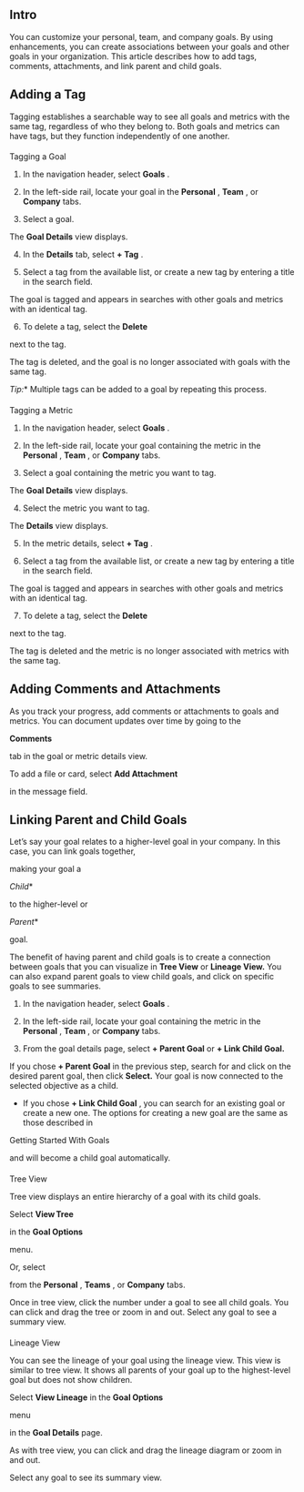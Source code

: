 

Intro
-------


 You can customize your personal, team, and company goals. By using enhancements, you can create associations between your goals and other goals in your organization. This article describes how to add tags, comments, attachments, and link parent and child goals.

Adding a Tag
--------------


 Tagging establishes a searchable way to see all goals and metrics with the same tag, regardless of who they belong to. Both goals and metrics can have tags, but they function independently of one another.


####
 Tagging a Goal

1. In the navigation header, select
 **Goals**
 .


 2. In the left-side rail, locate your goal in the
 **Personal**
 ,
 **Team**
 , or
 **Company**
 tabs.


 3. Select a goal.


 The
 **Goal Details**
 view displays.


 4. In the
 **Details**
 tab, select
 **+ Tag**
 .


 5. Select a tag from the available list, or create a new tag by entering a title in the search field.


 The goal is tagged and appears in searches with other goals and metrics with an identical tag.


 6. To delete a tag, select the
 **Delete**

next to the tag.


 The tag is deleted, and the goal is no longer associated with goals with the same tag.

*Tip:**
 Multiple tags can be added to a goal by repeating this process.


####
 Tagging a Metric

1. In the navigation header, select
 **Goals**
 .


 2. In the left-side rail, locate your goal containing the metric in the
 **Personal**
 ,
 **Team**
 , or
 **Company**
 tabs.


 3. Select a goal containing the metric you want to tag.


 The
 **Goal Details**
 view displays.


 4. Select the metric you want to tag.


 The
 **Details**
 view displays.


 5. In the metric details, select
 **+ Tag**
 .


 6. Select a tag from the available list, or create a new tag by entering a title in the search field.


 The goal is tagged and appears in searches with other goals and metrics with an identical tag.


 7. To delete a tag, select the
 **Delete**

next to the tag.


 The tag is deleted and the metric is no longer associated with metrics with the same tag.


 Adding Comments and Attachments
---------------------------------

As you track your progress, add comments or attachments to goals and metrics. You can document updates over time by going to the


**Comments**


 tab in the goal or metric details view.

To add a file or card, select
 **Add Attachment**

in the message field.


 Linking Parent and Child Goals
--------------------------------


 Let’s say your goal relates to a higher-level goal in your company. In this case, you can link goals together,


 making your goal a

*Child**

to the higher-level or

*Parent**

goal.


 The benefit of having parent and child goals is to create a connection between goals that you can visualize in
 **Tree View**
 or
 **Lineage View.**
 You can also expand parent goals to view child goals, and click on specific goals to see summaries.

1. In the navigation header, select
 **Goals**
 .


 2. In the left-side rail, locate your goal containing the metric in the
 **Personal**
 ,
 **Team**
 , or
 **Company**
 tabs.


 3. From the goal details page, select
 **+ Parent Goal**
 or
 **+ Link Child Goal.**

 If you chose
 **+ Parent Goal**
 in the previous step, search for and click on the desired parent goal, then click
 **Select.**
 Your goal is now connected to the selected objective as a child.
* If you chose
 **+ Link Child Goal**
 , you can search for an existing goal or create a new one. The options for creating a new goal are the same as those described in

Getting Started With Goals

and will become a child goal automatically.


####

Tree View

Tree view displays an entire hierarchy of a goal with its child goals.


 Select
 **View Tree**

in the
 **Goal Options**

menu.

Or, select

from the
 **Personal**
 ,
 **Teams**
 , or
 **Company**
 tabs.


 Once in tree view, click the number under a goal to see all child goals. You can click and drag the tree or zoom in and out. Select any goal to see a summary view.


####
 Lineage View

You can see the lineage of your goal using the lineage view. This view is similar to tree view. It shows all parents of your goal up to the highest-level goal but does not show children.


 Select
 **View Lineage**
 in the
 **Goal Options**

menu


 in the
 **Goal Details**
 page.

As with tree view, you can click and drag the lineage diagram or zoom in and out.


 Select any goal to see its summary view.


